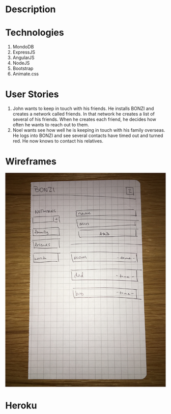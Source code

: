 # Description


# Technologies
1. MondoDB
2. ExpressJS
3. AngularJS
4. NodeJS
5. Bootstrap
6. Animate.css

# User Stories
1. John wants to keep in touch with his friends. He installs BONZI and creates a network called friends. In that network he creates a list of several of his friends. When he creates each friend, he decides how often he wants to reach out to them.
2. Noel wants see how well he is keeping in touch with his family overseas. He logs into BONZI and see several contacts have timed out and turned red. He now knows to contact his relatives.

# Wireframes
![Wireframe](public/img/wireframe.JPG)

# Heroku
